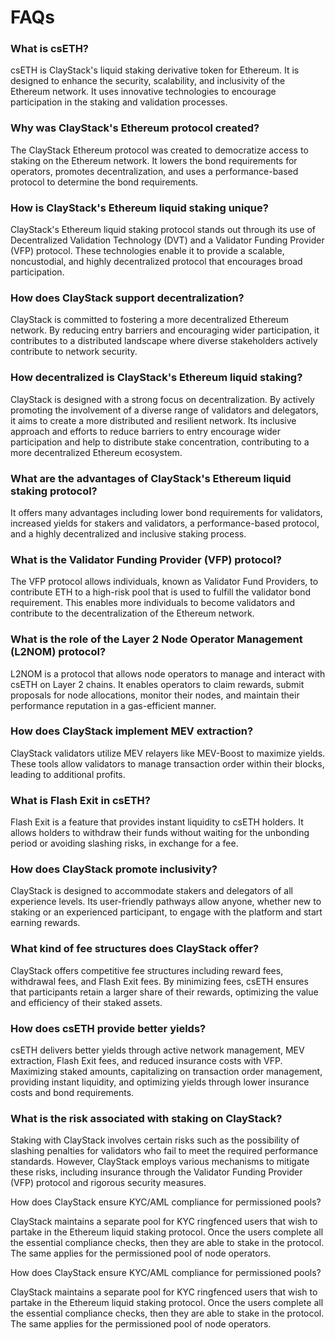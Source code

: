 # FAQs

### What is csETH?

csETH is ClayStack's liquid staking derivative token for Ethereum. It is designed to enhance the security, scalability, and inclusivity of the Ethereum network. It uses innovative technologies to encourage participation in the staking and validation processes.

### Why was ClayStack's Ethereum protocol created?

The ClayStack Ethereum protocol was created to democratize access to staking on the Ethereum network. It lowers the bond requirements for operators, promotes decentralization, and uses a performance-based protocol to determine the bond requirements.

### How is ClayStack's Ethereum liquid staking unique?

ClayStack's Ethereum liquid staking protocol stands out through its use of Decentralized Validation Technology (DVT) and a Validator Funding Provider (VFP) protocol. These technologies enable it to provide a scalable, noncustodial, and highly decentralized protocol that encourages broad participation.

### How does ClayStack support decentralization?

ClayStack is committed to fostering a more decentralized Ethereum network. By reducing entry barriers and encouraging wider participation, it contributes to a distributed landscape where diverse stakeholders actively contribute to network security.

### How decentralized is ClayStack's Ethereum liquid staking?

ClayStack is designed with a strong focus on decentralization. By actively promoting the involvement of a diverse range of validators and delegators, it aims to create a more distributed and resilient network. Its inclusive approach and efforts to reduce barriers to entry encourage wider participation and help to distribute stake concentration, contributing to a more decentralized Ethereum ecosystem.

### What are the advantages of ClayStack's Ethereum liquid staking protocol?

It offers many advantages including lower bond requirements for validators, increased yields for stakers and validators, a performance-based protocol, and a highly decentralized and inclusive staking process.

### What is the Validator Funding Provider (VFP) protocol?

The VFP protocol allows individuals, known as Validator Fund Providers, to contribute ETH to a high-risk pool that is used to fulfill the validator bond requirement. This enables more individuals to become validators and contribute to the decentralization of the Ethereum network.

### What is the role of the Layer 2 Node Operator Management (L2NOM) protocol?

L2NOM is a protocol that allows node operators to manage and interact with csETH on Layer 2 chains. It enables operators to claim rewards, submit proposals for node allocations, monitor their nodes, and maintain their performance reputation in a gas-efficient manner.

### How does ClayStack implement MEV extraction?

ClayStack validators utilize MEV relayers like MEV-Boost to maximize yields. These tools allow validators to manage transaction order within their blocks, leading to additional profits.

### What is Flash Exit in csETH?

Flash Exit is a feature that provides instant liquidity to csETH holders. It allows holders to withdraw their funds without waiting for the unbonding period or avoiding slashing risks, in exchange for a fee.

### How does ClayStack promote inclusivity?

ClayStack is designed to accommodate stakers and delegators of all experience levels. Its user-friendly pathways allow anyone, whether new to staking or an experienced participant, to engage with the platform and start earning rewards.

### What kind of fee structures does ClayStack offer?

ClayStack offers competitive fee structures including reward fees, withdrawal fees, and Flash Exit fees. By minimizing fees, csETH ensures that participants retain a larger share of their rewards, optimizing the value and efficiency of their staked assets.

### How does csETH provide better yields?

csETH delivers better yields through active network management, MEV extraction, Flash Exit fees, and reduced insurance costs with VFP. Maximizing staked amounts, capitalizing on transaction order management, providing instant liquidity, and optimizing yields through lower insurance costs and bond requirements.

### What is the risk associated with staking on ClayStack?

Staking with ClayStack involves certain risks such as the possibility of slashing penalties for validators who fail to meet the required performance standards. However, ClayStack employs various mechanisms to mitigate these risks, including insurance through the Validator Funding Provider (VFP) protocol and rigorous security measures.

How does ClayStack ensure KYC/AML compliance for permissioned pools? 

ClayStack maintains a separate pool for KYC ringfenced users that wish to partake in the Ethereum liquid staking protocol. Once the users complete all the essential compliance checks, then they are able to stake in the protocol. The same applies for the permissioned pool of node operators.  

How does ClayStack ensure KYC/AML compliance for permissioned pools? 

ClayStack maintains a separate pool for KYC ringfenced users that wish to partake in the Ethereum liquid staking protocol. Once the users complete all the essential compliance checks, then they are able to stake in the protocol. The same applies for the permissioned pool of node operators.

